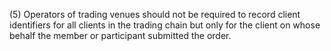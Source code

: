 (5) Operators of trading venues should not be required to record client identifiers for all clients in the trading chain but only for the client on whose behalf the member or participant submitted the order.